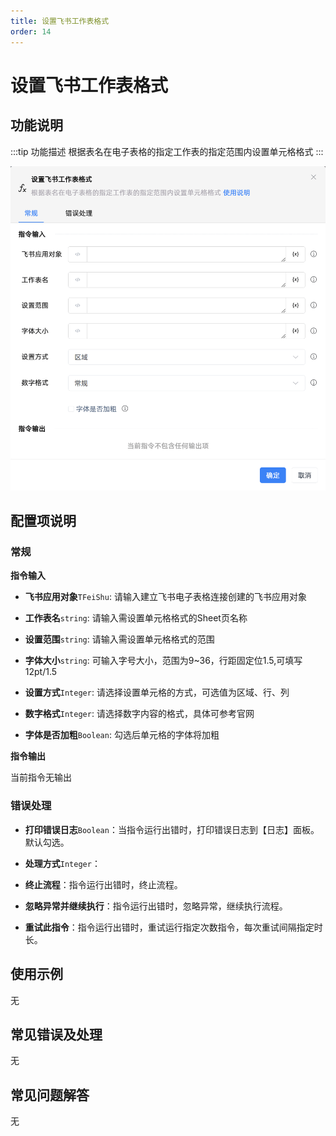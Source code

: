 ```yaml
---
title: 设置飞书工作表格式
order: 14
---
```


# 设置飞书工作表格式

## 功能说明

:::tip 功能描述
根据表名在电子表格的指定工作表的指定范围内设置单元格格式
:::

![设置飞书工作表格式](../../../../assets/设置飞书工作表格式_command.png)

## 配置项说明

### 常规

**指令输入**

- **飞书应用对象**`TFeiShu`: 请输入建立飞书电子表格连接创建的飞书应用对象

- **工作表名**`string`: 请输入需设置单元格格式的Sheet页名称

- **设置范围**`string`: 请输入需设置单元格格式的范围

- **字体大小**`string`: 可输入字号大小，范围为9~36，行距固定位1.5,可填写12pt/1.5

- **设置方式**`Integer`: 请选择设置单元格的方式，可选值为区域、行、列

- **数字格式**`Integer`: 请选择数字内容的格式，具体可参考官网

- **字体是否加粗**`Boolean`: 勾选后单元格的字体将加粗


**指令输出**

当前指令无输出

### 错误处理

- **打印错误日志**`Boolean`：当指令运行出错时，打印错误日志到【日志】面板。默认勾选。

- **处理方式**`Integer`：

 - **终止流程**：指令运行出错时，终止流程。

 - **忽略异常并继续执行**：指令运行出错时，忽略异常，继续执行流程。

 - **重试此指令**：指令运行出错时，重试运行指定次数指令，每次重试间隔指定时长。

## 使用示例
无

## 常见错误及处理

无

## 常见问题解答

无

